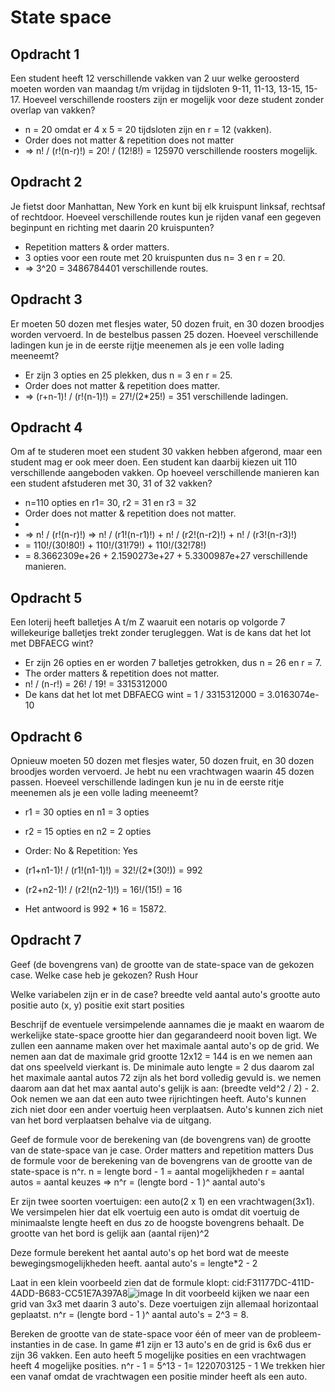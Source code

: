 # State space

## Opdracht 1
Een student heeft 12 verschillende vakken van 2 uur welke geroosterd moeten worden van maandag t/m vrijdag in tijdsloten 9-11, 11-13, 13-15, 15-17. Hoeveel verschillende roosters zijn er mogelijk voor deze student zonder overlap van vakken?

* n = 20 omdat er 4 x 5 = 20 tijdsloten zijn en r = 12 (vakken).
* Order does not matter & repetition does not matter 
* => n! / (r!(n-r)!) = 20! / (12!8!) = 125970 verschillende roosters mogelijk.

## Opdracht 2
Je fietst door Manhattan, New York en kunt bij elk kruispunt linksaf, rechtsaf of rechtdoor. Hoeveel verschillende routes kun je rijden vanaf een gegeven beginpunt en richting met daarin 20 kruispunten?

* Repetition matters & order matters.
* 3 opties voor een route met 20 kruispunten dus n= 3 en r = 20.
* => 3^20 = 3486784401 verschillende routes.

## Opdracht 3
Er moeten 50 dozen met flesjes water, 50 dozen fruit, en 30 dozen broodjes worden vervoerd. In de bestelbus passen 25 dozen. Hoeveel verschillende ladingen kun je in de eerste rijtje meenemen als je een volle lading meeneemt?

* Er zijn 3 opties en 25 plekken, dus n = 3 en r = 25.
* Order does not matter & repetition does matter.
* => (r+n-1)! / (r!(n-1)!) = 27!/(2*25!) = 351 verschillende ladingen.

## Opdracht 4
Om af te studeren moet een student 30 vakken hebben afgerond, maar een student mag er ook meer doen. Een student kan daarbij kiezen uit 110 verschillende aangeboden vakken. Op hoeveel verschillende manieren kan een student afstuderen met 30, 31 of 32 vakken?

* n=110 opties en r1= 30, r2 = 31 en r3 = 32
* Order does not matter & repetition does not matter.
* 
* => n! / (r!(n-r)!) => n! / (r1!(n-r1)!) + n! / (r2!(n-r2)!) + n! / (r3!(n-r3)!) 
* = 110!/(30!80!) + 110!/(31!79!) + 110!/(32!78!) 
* =  8.3662309e+26 + 2.1590273e+27 + 5.3300987e+27 verschillende manieren.

## Opdracht 5
Een loterij heeft balletjes A t/m Z waaruit een notaris op volgorde 7 willekeurige balletjes trekt zonder terugleggen. Wat is de kans dat het lot met DBFAECG wint?

* Er zijn 26 opties en er worden 7 balletjes getrokken, dus n = 26 en r = 7.
* The order matters & repetition does not matter.
* n! / (n-r!) = 26! / 19! = 3315312000
* De kans dat het lot met DBFAECG wint = 1 /  3315312000 = 3.0163074e-10

## Opdracht 6
Opnieuw moeten 50 dozen met flesjes water, 50 dozen fruit, en 30 dozen broodjes worden vervoerd. Je hebt nu een vrachtwagen waarin 45 dozen passen. Hoeveel verschillende ladingen kun je nu in de eerste ritje meenemen als je een volle lading meeneemt?

* r1 = 30 opties en n1 = 3 opties
* r2 = 15 opties en n2 = 2 opties
* Order: No & Repetition: Yes

* (r1+n1-1)! / (r1!(n1-1)!) = 32!/(2*(30!)) = 992
* (r2+n2-1)! / (r2!(n2-1)!) = 16!/(15!) = 16

* Het antwoord is 992 * 16 = 15872.

## Opdracht 7
Geef (de bovengrens van) de grootte van de state-space van de gekozen case.
Welke case heb je gekozen?
Rush Hour

Welke variabelen zijn er in de case?
breedte veld
aantal auto's
grootte auto
positie auto (x, y)
positie exit
start posities

Beschrijf de eventuele versimpelende aannames die je maakt en waarom de werkelijke state-space grootte hier dan gegarandeerd nooit boven ligt.
We zullen een aanname maken over het maximale aantal auto's op de grid.
We nemen aan dat de maximale grid grootte 12x12 = 144 is en we nemen aan dat ons speelveld vierkant is.
De minimale auto lengte = 2 dus daarom zal het maximale aantal autos 72 zijn als het bord volledig gevuld is. we nemen daarom aan dat het max aantal auto's gelijk is aan:
(breedte veld^2 / 2) - 2.
Ook nemen we aan dat een auto twee rijrichtingen heeft.
Auto's kunnen zich niet door een ander voertuig heen verplaatsen.
Auto's kunnen zich niet van het bord verplaatsen behalve via de uitgang.

Geef de formule voor de berekening van (de bovengrens van) de grootte van de state-space van je case.
Order matters and repetition matters
Dus de formule voor de berekening van de bovengrens van de grootte van de state-space is n^r.
n = lengte bord - 1 = aantal mogelijkheden
r = aantal autos = aantal keuzes
=> n^r = (lengte bord - 1 )^ aantal auto's

Er zijn twee soorten voertuigen: een auto(2 x 1) en een vrachtwagen(3x1).
We versimpelen hier dat elk voertuig een auto is omdat dit voertuig de minimaalste lengte heeft en dus zo de hoogste bovengrens behaalt.
De grootte van het bord is gelijk aan (aantal rijen)^2 

Deze formule berekent het aantal auto's op het bord wat de meeste bewegingsmogelijkheden heeft.
aantal auto's = lengte*2 - 2


Laat in een klein voorbeeld zien dat de formule klopt:
cid:F31177DC-411D-4ADD-B683-CC51E7A397A8![image](https://user-images.githubusercontent.com/90259648/149357869-af0a58df-e510-4051-bcde-d9a2c8d491c5.png)
In dit voorbeeld kijken we naar een grid van 3x3 met daarin 3 auto's. Deze voertuigen zijn allemaal horizontaal geplaatst.
n^r = (lengte bord - 1 )^ aantal auto's = 2^3 = 8.

Bereken de grootte van de state-space voor één of meer van de probleem-instanties in de case.
In game #1 zijn er 13 auto's en de grid is 6x6 dus er zijn 36 vakken.
Een auto heeft 5 mogelijke posities en een vrachtwagen heeft 4 mogelijke posities.
n^r - 1 = 5^13 - 1= 1220703125 - 1
We trekken hier een vanaf omdat de vrachtwagen een positie minder heeft als een auto.


